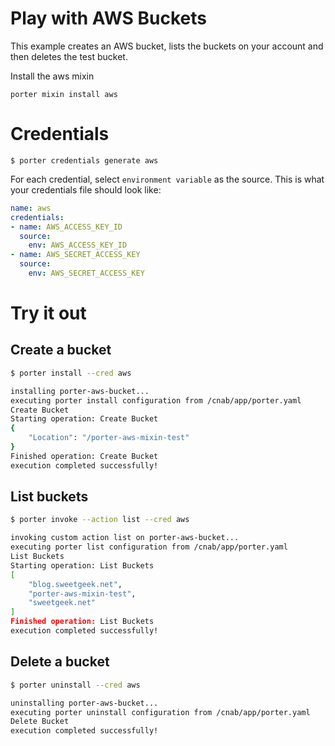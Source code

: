 # Play with AWS Buckets

This example creates an AWS bucket, lists the buckets on your account and then deletes the test bucket.

Install the aws mixin
```
porter mixin install aws
```

# Credentials

```
$ porter credentials generate aws
```

For each credential, select `environment variable` as the source. This is what your credentials file should look like:

```yaml
name: aws
credentials:
- name: AWS_ACCESS_KEY_ID
  source:
    env: AWS_ACCESS_KEY_ID
- name: AWS_SECRET_ACCESS_KEY
  source:
    env: AWS_SECRET_ACCESS_KEY
```

# Try it out

## Create a bucket
```bash
$ porter install --cred aws

installing porter-aws-bucket...
executing porter install configuration from /cnab/app/porter.yaml
Create Bucket
Starting operation: Create Bucket
{
    "Location": "/porter-aws-mixin-test"
}
Finished operation: Create Bucket
execution completed successfully!
```

## List buckets
```bash
$ porter invoke --action list --cred aws

invoking custom action list on porter-aws-bucket...
executing porter list configuration from /cnab/app/porter.yaml
List Buckets
Starting operation: List Buckets
[
    "blog.sweetgeek.net",
    "porter-aws-mixin-test",
    "sweetgeek.net"
]
Finished operation: List Buckets
execution completed successfully!
```

## Delete a bucket
```bash
$ porter uninstall --cred aws

uninstalling porter-aws-bucket...
executing porter uninstall configuration from /cnab/app/porter.yaml
Delete Bucket
execution completed successfully!
```

